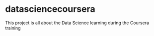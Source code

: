 # datasciencecoursera
This project is all about the Data Science learning during the Coursera training
